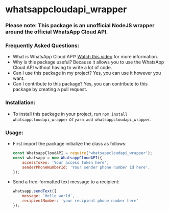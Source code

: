 # whatsappcloudapi_wrapper

### Please note: This package is an unofficial NodeJS wrapper around the official WhatsApp Cloud API.


### Frequently Asked Questions:
- What is WhatsApp Cloud API?  [Watch this video](https://www.youtube.com/watch?v=LaHnC7emQNM) for more information.
- Why is this package useful? Because it allows you to use the WhatsApp Cloud API without having to write a lot of code.
- Can I use this package in my project? Yes, you can use it however you want.
- Can I contribute to this package? Yes, you can contribute to this package by creating a pull request.

### Installation:

- To install this package in your project, run `npm install whatsappcloudapi_wrapper` or `yarn add whatsappcloudapi_wrapper`.

### Usage:

- First import the package initialize the class as follows:
    ```js
    const WhatsappCloudAPI = require('whatsappcloudapi_wrapper');
    const whatsapp = new WhatsappCloudAPI({
        accessToken: 'Your access token here',
        senderPhoneNumberId: 'Your sender phone number id here',	
    });
    ```


- Send a free-formatted text message to a recipient:
    ```js    
    whatsapp.sendText({
        message: `Hello world`,
        recipientNumber: 'your recipient phone number here'
    });

    ```

    